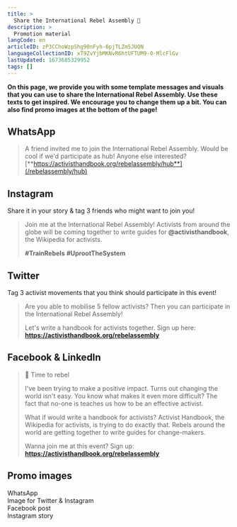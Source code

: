 ```yaml
---
title: >
  Share the International Rebel Assembly 🦋
description: >
  Promotion material
langCode: en
articleID: zP3CChoWzpShg90nFyh-6pjTLZm5JUQN
languageCollectionID: xT9ZvYjbMKNvR6htUFTUM9-0-MlcFlGv
lastUpdated: 1673685329952
tags: []
---
```


**On this page, we provide you with some template messages and visuals that you can use to share the International Rebel Assembly. Use these texts to get inspired. We encourage you to change them up a bit. You can also find promo images at the bottom of the page!**

## WhatsApp

> A friend invited me to join the International Rebel Assembly. Would be cool if we'd participate as hub! Anyone else interested?  
> [**https://activisthandbook.org/rebelassembly/hub**](/rebelassembly/hub)

## **Instagram**

Share it in your story & tag 3 friends who might want to join you!

> Join me at the International Rebel Assembly! Activists from around the globe will be coming together to write guides for **@activisthandbook**, the Wikipedia for activists.  
>   
> **#TrainRebels** **#UprootTheSystem**

## **Twitter**

Tag 3 activist movements that you think should participate in this event!

> Are you able to mobilise 5 fellow activists? Then you can participate in the International Rebel Assembly!  
>   
> Let's write a handbook for activists together. Sign up here:  
> **https://activisthandbook.org/rebelassembly**

## **Facebook & LinkedIn**

> 🦋 Time to rebel  
>   
> I've been trying to make a positive impact. Turns out changing the world isn't easy. You know what makes it even more difficult? The fact that no-one is teaches us how to be an effective activist.
> 
> What if would write a handbook for activists? Activist Handbook, the Wikipedia for activists, is trying to do exactly that. Rebels around the world are getting together to write guides for change-makers.
> 
> Wanna join me at this event? Sign up:  
> **https://activisthandbook.org/rebelassembly**

## **Promo images**

<div><figcaption>WhatsApp</figcaption></div>

<div><figcaption>Image for Twitter &amp; Instagram</figcaption></div>

<div><figcaption>Facebook post</figcaption></div>

<div><figcaption>Instagram story</figcaption></div>